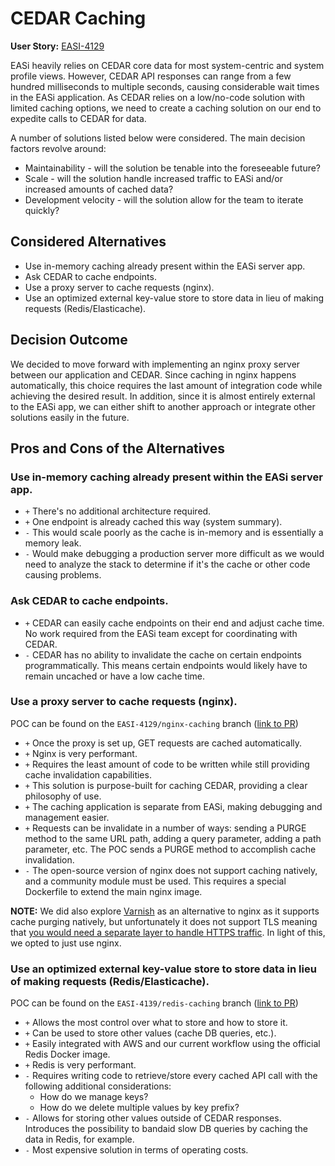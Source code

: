 # CEDAR Caching

**User Story:** [EASI-4129](https://jiraent.cms.gov/browse/EASI-4129)

EASi heavily relies on CEDAR core data for most system-centric and system profile views. However, CEDAR API responses can range from a few hundred milliseconds to multiple seconds, causing considerable wait times in the EASi application. As CEDAR relies on a low/no-code solution with limited caching options, we need to create a caching solution on our end to expedite calls to CEDAR for data.

A number of solutions listed below were considered. The main decision factors revolve around:

* Maintainability - will the solution be tenable into the foreseeable future?
* Scale - will the solution handle increased traffic to EASi and/or increased amounts of cached data?
* Development velocity - will the solution allow for the team to iterate quickly?

## Considered Alternatives

* Use in-memory caching already present within the EASi server app.
* Ask CEDAR to cache endpoints.
* Use a proxy server to cache requests (nginx).
* Use an optimized external key-value store to store data in lieu of making requests (Redis/Elasticache).

## Decision Outcome

We decided to move forward with implementing an nginx proxy server between our application and CEDAR. Since caching in nginx happens automatically, this choice requires the last amount of integration code while achieving the desired result. In addition, since it is almost entirely external to the EASi app, we can either shift to another approach or integrate other solutions easily in the future.

## Pros and Cons of the Alternatives

### Use in-memory caching already present within the EASi server app.

* `+` There's no additional architecture required.
* `+` One endpoint is already cached this way (system summary).
* `-` This would scale poorly as the cache is in-memory and is essentially a memory leak.
* `-` Would make debugging a production server more difficult as we would need to analyze the stack to determine if it's the cache or other code causing problems.

### Ask CEDAR to cache endpoints.

* `+` CEDAR can easily cache endpoints on their end and adjust cache time. No work required from the EASi team except for coordinating with CEDAR.
* `-` CEDAR has no ability to invalidate the cache on certain endpoints programmatically. This means certain endpoints would likely have to remain uncached or have a low cache time.

### Use a proxy server to cache requests (nginx).

POC can be found on the `EASI-4129/nginx-caching` branch ([link to PR](https://github.com/cms-enterprise/easi-app/pull/2545))

* `+` Once the proxy is set up, GET requests are cached automatically.
* `+` Nginx is very performant.
* `+` Requires the least amount of code to be written while still providing cache invalidation capabilities.
* `+` This solution is purpose-built for caching CEDAR, providing a clear philosophy of use.
* `+` The caching application is separate from EASi, making debugging and management easier.
* `+` Requests can be invalidate in a number of ways: sending a PURGE method to the same URL path, adding a query parameter, adding a path parameter, etc. The POC sends a PURGE method to accomplish cache invalidation.
* `-` The open-source version of nginx does not support caching natively, and a community module must be used. This requires a special Dockerfile to extend the main nginx image.

**NOTE:** We did also explore [Varnish](https://varnish-cache.org/) as an alternative to nginx as it supports cache purging natively, but unfortunately it does not support TLS meaning that [you would need a separate layer to handle HTTPS traffic](https://www.varnish-software.com/developers/tutorials/terminate-tls-varnish-hitch/). In light of this, we opted to just use nginx.

### Use an optimized external key-value store to store data in lieu of making requests (Redis/Elasticache).

POC can be found on the `EASI-4139/redis-caching` branch ([link to PR](https://github.com/cms-enterprise/easi-app/pull/2548))

* `+` Allows the most control over what to store and how to store it.
* `+` Can be used to store other values (cache DB queries, etc.).
* `+` Easily integrated with AWS and our current workflow using the official Redis Docker image.
* `+` Redis is very performant.
* `-` Requires writing code to retrieve/store every cached API call with the following additional considerations:
    * How do we manage keys?
    * How do we delete multiple values by key prefix?
* `-` Allows for storing other values outside of CEDAR responses. Introduces the possibility to bandaid slow DB queries by caching the data in Redis, for example.
* `-` Most expensive solution in terms of operating costs.
